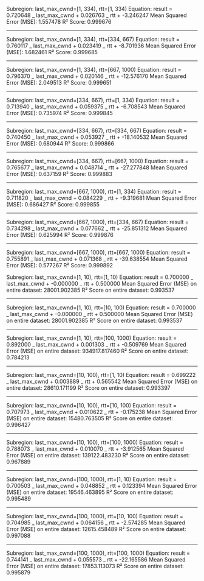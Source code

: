 Subregion: last_max_cwnd=[1, 334), rtt=[1, 334)
Equation: result = 0.720648 _ last_max_cwnd + 0.026763 _ rtt + -3.246247
Mean Squared Error (MSE): 1.557478
R² Score: 0.999676

---

Subregion: last_max_cwnd=[1, 334), rtt=[334, 667)
Equation: result = 0.760117 _ last_max_cwnd + 0.023419 _ rtt + -8.701936
Mean Squared Error (MSE): 1.682461
R² Score: 0.999685

---

Subregion: last_max_cwnd=[1, 334), rtt=[667, 1000)
Equation: result = 0.796370 _ last_max_cwnd + 0.020146 _ rtt + -12.576170
Mean Squared Error (MSE): 2.049513
R² Score: 0.999651

---

Subregion: last_max_cwnd=[334, 667), rtt=[1, 334)
Equation: result = 0.713940 _ last_max_cwnd + 0.059375 _ rtt + -6.708543
Mean Squared Error (MSE): 0.735974
R² Score: 0.999845

---

Subregion: last_max_cwnd=[334, 667), rtt=[334, 667)
Equation: result = 0.740450 _ last_max_cwnd + 0.053927 _ rtt + -18.140532
Mean Squared Error (MSE): 0.680944
R² Score: 0.999866

---

Subregion: last_max_cwnd=[334, 667), rtt=[667, 1000)
Equation: result = 0.765677 _ last_max_cwnd + 0.048714 _ rtt + -27.277848
Mean Squared Error (MSE): 0.637159
R² Score: 0.999883

---

Subregion: last_max_cwnd=[667, 1000), rtt=[1, 334)
Equation: result = 0.711820 _ last_max_cwnd + 0.084229 _ rtt + -9.319681
Mean Squared Error (MSE): 0.686427
R² Score: 0.999855

---

Subregion: last_max_cwnd=[667, 1000), rtt=[334, 667)
Equation: result = 0.734298 _ last_max_cwnd + 0.077662 _ rtt + -25.851312
Mean Squared Error (MSE): 0.625994
R² Score: 0.999876

---

Subregion: last_max_cwnd=[667, 1000), rtt=[667, 1000)
Equation: result = 0.755891 _ last_max_cwnd + 0.071368 _ rtt + -39.638554
Mean Squared Error (MSE): 0.577267
R² Score: 0.999892

Subregion: last_max_cwnd=[1, 10), rtt=[1, 10)
Equation: result = 0.700000 _ last_max_cwnd + -0.000000 _ rtt + 0.500000
Mean Squared Error (MSE) on entire dataset: 28001.902385
R² Score on entire dataset: 0.993537

---

Subregion: last_max_cwnd=[1, 10), rtt=[10, 100)
Equation: result = 0.700000 _ last_max_cwnd + -0.000000 _ rtt + 0.500000
Mean Squared Error (MSE) on entire dataset: 28001.902385
R² Score on entire dataset: 0.993537

---

Subregion: last_max_cwnd=[1, 10), rtt=[100, 1000)
Equation: result = 0.892000 _ last_max_cwnd + 0.001303 _ rtt + -0.509769
Mean Squared Error (MSE) on entire dataset: 934917.817460
R² Score on entire dataset: 0.784213

---

Subregion: last_max_cwnd=[10, 100), rtt=[1, 10)
Equation: result = 0.699222 _ last_max_cwnd + 0.003889 _ rtt + 0.565542
Mean Squared Error (MSE) on entire dataset: 28610.171199
R² Score on entire dataset: 0.993397

---

Subregion: last_max_cwnd=[10, 100), rtt=[10, 100)
Equation: result = 0.707973 _ last_max_cwnd + 0.010622 _ rtt + -0.175238
Mean Squared Error (MSE) on entire dataset: 15480.763505
R² Score on entire dataset: 0.996427

---

Subregion: last_max_cwnd=[10, 100), rtt=[100, 1000)
Equation: result = 0.788073 _ last_max_cwnd + 0.010070 _ rtt + -3.912565
Mean Squared Error (MSE) on entire dataset: 139122.483230
R² Score on entire dataset: 0.967889

---

Subregion: last_max_cwnd=[100, 1000), rtt=[1, 10)
Equation: result = 0.700503 _ last_max_cwnd + 0.048852 _ rtt + 0.123394
Mean Squared Error (MSE) on entire dataset: 19546.463895
R² Score on entire dataset: 0.995489

---

Subregion: last_max_cwnd=[100, 1000), rtt=[10, 100)
Equation: result = 0.704985 _ last_max_cwnd + 0.064156 _ rtt + -2.574285
Mean Squared Error (MSE) on entire dataset: 12615.458489
R² Score on entire dataset: 0.997088

---

Subregion: last_max_cwnd=[100, 1000), rtt=[100, 1000)
Equation: result = 0.744141 _ last_max_cwnd + 0.055573 _ rtt + -22.165586
Mean Squared Error (MSE) on entire dataset: 17853.113073
R² Score on entire dataset: 0.995879
